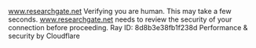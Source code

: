 www.researchgate.net
Verifying you are human. This may take a few seconds.
www.researchgate.net needs to review the security of your connection before proceeding.
Ray ID: 8d8b3e38fb1f238d
Performance & security by Cloudflare